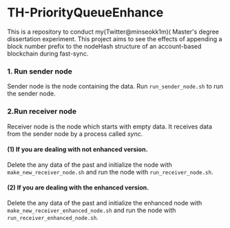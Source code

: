 # TH-PriorityQueueEnhance

This is a repository to conduct my(Twitter@minseokk1m)( Master's degree dissertation experiment. This project aims to see the effects of appending a block number prefix to the nodeHash structure of an account-based blockchain during fast-sync.

### 1. Run sender node

Sender node is the node containing the data. Run `run_sender_node.sh` to run the sender node.

### 2.Run receiver node

Receiver node is the node which starts with empty data. It receives data from the sender node by a process called _sync_.

#### (1) If you are dealing with not enhanced version.

Delete the any data of the past and initialize the node with `make_new_receiver_node.sh` and run the node with `run_receiver_node.sh`.

#### (2) If you are dealing with the enhanced version.

Delete the any data of the past and initialize the enhanced node with `make_new_receiver_enhanced_node.sh` and run the node with `run_receiver_enhanced_node.sh`.
